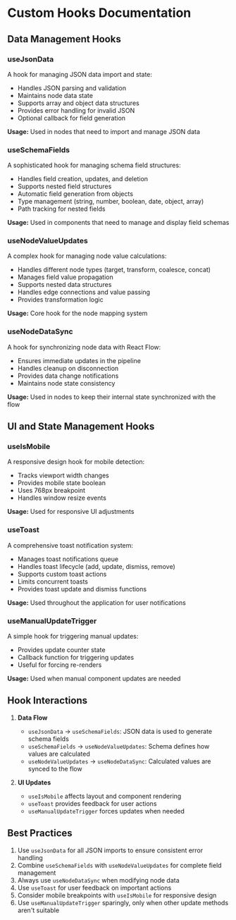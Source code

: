 # Custom Hooks Documentation

## Data Management Hooks

### useJsonData
A hook for managing JSON data import and state:
- Handles JSON parsing and validation
- Maintains node data state
- Supports array and object data structures
- Provides error handling for invalid JSON
- Optional callback for field generation

**Usage:** Used in nodes that need to import and manage JSON data

### useSchemaFields
A sophisticated hook for managing schema field structures:
- Handles field creation, updates, and deletion
- Supports nested field structures
- Automatic field generation from objects
- Type management (string, number, boolean, date, object, array)
- Path tracking for nested fields

**Usage:** Used in components that need to manage and display field schemas

### useNodeValueUpdates
A complex hook for managing node value calculations:
- Handles different node types (target, transform, coalesce, concat)
- Manages field value propagation
- Supports nested data structures
- Handles edge connections and value passing
- Provides transformation logic

**Usage:** Core hook for the node mapping system

### useNodeDataSync
A hook for synchronizing node data with React Flow:
- Ensures immediate updates in the pipeline
- Handles cleanup on disconnection
- Provides data change notifications
- Maintains node state consistency

**Usage:** Used in nodes to keep their internal state synchronized with the flow

## UI and State Management Hooks

### useIsMobile
A responsive design hook for mobile detection:
- Tracks viewport width changes
- Provides mobile state boolean
- Uses 768px breakpoint
- Handles window resize events

**Usage:** Used for responsive UI adjustments

### useToast
A comprehensive toast notification system:
- Manages toast notifications queue
- Handles toast lifecycle (add, update, dismiss, remove)
- Supports custom toast actions
- Limits concurrent toasts
- Provides toast update and dismiss functions

**Usage:** Used throughout the application for user notifications

### useManualUpdateTrigger
A simple hook for triggering manual updates:
- Provides update counter state
- Callback function for triggering updates
- Useful for forcing re-renders

**Usage:** Used when manual component updates are needed

## Hook Interactions

1. **Data Flow**
   - `useJsonData` → `useSchemaFields`: JSON data is used to generate schema fields
   - `useSchemaFields` → `useNodeValueUpdates`: Schema defines how values are calculated
   - `useNodeValueUpdates` → `useNodeDataSync`: Calculated values are synced to the flow

2. **UI Updates**
   - `useIsMobile` affects layout and component rendering
   - `useToast` provides feedback for user actions
   - `useManualUpdateTrigger` forces updates when needed

## Best Practices

1. Use `useJsonData` for all JSON imports to ensure consistent error handling
2. Combine `useSchemaFields` with `useNodeValueUpdates` for complete field management
3. Always use `useNodeDataSync` when modifying node data
4. Use `useToast` for user feedback on important actions
5. Consider mobile breakpoints with `useIsMobile` for responsive design
6. Use `useManualUpdateTrigger` sparingly, only when other update methods aren't suitable